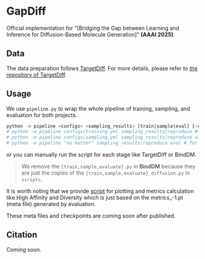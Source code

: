 # GapDiff

Official implementation for "[Bridging the Gap between Learning and Inference for Diffusion-Based Molecule Generation]" **(AAAI 2025)**.

## Data

The data preparation follows [TargetDiff](https://arxiv.org/abs/2303.03543). 
For more details, please refer to [the repository of TargetDiff](https://github.com/guanjq/targetdiff#data).

## Usage

We use `pipeline.py` to wrap the whole pipeline of training, sampling, and evaluation for both projects.

```bash
python -m pipeline <configs> <sampling_results> [train|sample|eval] [-c resume_from_checkpoint_for_training]
# python -m pipeline configs/training.yml sampling_results/reproduce # for whole pipeline
# python -m pipeline configs/sampling.yml sampling_results/reproduce sample # for pipeline starts from sampling
# python -m pipeline "no matter" sampling_results/reproduce eval # for pipeline for evaluation
```
or you can manually run the script for each stage like TargetDiff or BindDM.

> We remove the `{train,sample,evaluate}.py` in **BindDM**
> because they are just the copies of the `{train,sample,evaluate}_diffusion.py` in `scripts`.

It is worth noting that we provide [script](binddm/scripts/male-es.py) 
for plotting and metrics calculation like High Affinity and Diversity
which is just based on the metrics_-1.pt (meta file) generated by evaluation.

These meta files and checkpoints are coming soon after published.

## Citation

Coming soon.
